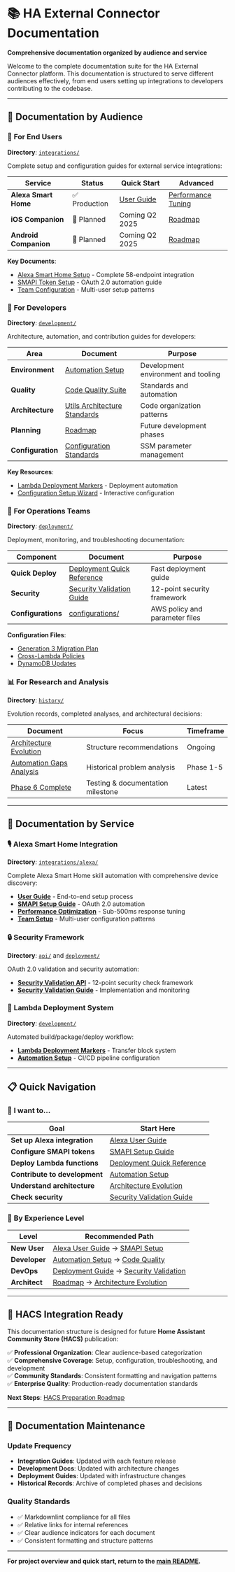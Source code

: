 # 📚 HA External Connector Documentation

**Comprehensive documentation organized by audience and service**

Welcome to the complete documentation suite for the HA External Connector platform. This documentation is structured to serve different audiences effectively, from end users setting up integrations to developers contributing to the codebase.

---

## 🎯 Documentation by Audience

### 👥 **For End Users**
**Directory**: [`integrations/`](integrations/)

Complete setup and configuration guides for external service integrations:

| Service | Status | Quick Start | Advanced |
|---------|--------|-------------|----------|
| **Alexa Smart Home** | ✅ Production | [User Guide](integrations/alexa/USER_GUIDE.md) | [Performance Tuning](integrations/alexa/PERFORMANCE_OPTIMIZATION.md) |
| **iOS Companion** | 🔄 Planned | Coming Q2 2025 | [Roadmap](development/ROADMAP.md) |
| **Android Companion** | 🔄 Planned | Coming Q2 2025 | [Roadmap](development/ROADMAP.md) |

**Key Documents**:
- [Alexa Smart Home Setup](integrations/alexa/USER_GUIDE.md) - Complete 58-endpoint integration
- [SMAPI Token Setup](integrations/alexa/SMAPI_SETUP_GUIDE.md) - OAuth 2.0 automation guide
- [Team Configuration](integrations/alexa/TEAM_SETUP.md) - Multi-user setup patterns

### 🔧 **For Developers**
**Directory**: [`development/`](development/)

Architecture, automation, and contribution guides for developers:

| Area | Document | Purpose |
|------|----------|---------|
| **Environment** | [Automation Setup](development/AUTOMATION_SETUP.md) | Development environment and tooling |
| **Quality** | [Code Quality Suite](development/CODE_QUALITY_SUITE.md) | Standards and automation |
| **Architecture** | [Utils Architecture Standards](development/UTILS_ARCHITECTURE_STANDARDS.md) | Code organization patterns |
| **Planning** | [Roadmap](development/ROADMAP.md) | Future development phases |
| **Configuration** | [Configuration Standards](development/CONFIGURATION_STANDARDIZATION_PLAN.md) | SSM parameter management |

**Key Resources**:
- [Lambda Deployment Markers](development/LAMBDA_DEPLOYMENT_MARKERS.md) - Deployment automation
- [Configuration Setup Wizard](development/CONFIGURATION_SETUP_WIZARD_SPEC.md) - Interactive configuration

### 🚀 **For Operations Teams**
**Directory**: [`deployment/`](deployment/)

Deployment, monitoring, and troubleshooting documentation:

| Component | Document | Purpose |
|-----------|----------|---------|
| **Quick Deploy** | [Deployment Quick Reference](deployment/DEPLOYMENT_QUICK_REFERENCE.md) | Fast deployment guide |
| **Security** | [Security Validation Guide](deployment/security_validation_guide.md) | 12-point security framework |
| **Configurations** | [configurations/](deployment/configurations/) | AWS policy and parameter files |

**Configuration Files**:
- [Generation 3 Migration Plan](deployment/configurations/configuration-gen3-migration-plan.json)
- [Cross-Lambda Policies](deployment/configurations/configuration-manager-cross-lambda-policy.json)
- [DynamoDB Updates](deployment/configurations/dynamodb-policy-update.json)

### 📊 **For Research and Analysis**
**Directory**: [`history/`](history/)

Evolution records, completed analyses, and architectural decisions:

| Document | Focus | Timeframe |
|----------|-------|-----------|
| [Architecture Evolution](history/ARCHITECTURE_EVOLUTION.md) | Structure recommendations | Ongoing |
| [Automation Gaps Analysis](history/AUTOMATION_GAPS_ANALYSIS.md) | Historical problem analysis | Phase 1-5 |
| [Phase 6 Complete](history/PHASE_6_COMPLETE.md) | Testing & documentation milestone | Latest |

---

## 🔧 Documentation by Service

### 🎙️ **Alexa Smart Home Integration**
**Directory**: [`integrations/alexa/`](integrations/alexa/)

Complete Alexa Smart Home skill automation with comprehensive device discovery:

- **[User Guide](integrations/alexa/USER_GUIDE.md)** - End-to-end setup process
- **[SMAPI Setup Guide](integrations/alexa/SMAPI_SETUP_GUIDE.md)** - OAuth 2.0 automation 
- **[Performance Optimization](integrations/alexa/PERFORMANCE_OPTIMIZATION.md)** - Sub-500ms response tuning
- **[Team Setup](integrations/alexa/TEAM_SETUP.md)** - Multi-user configuration patterns

### 🔒 **Security Framework**
**Directory**: [`api/`](api/) and [`deployment/`](deployment/)

OAuth 2.0 validation and security automation:

- **[Security Validation API](api/security_validation_api.md)** - 12-point security check framework
- **[Security Validation Guide](deployment/security_validation_guide.md)** - Implementation and monitoring

### 🚀 **Lambda Deployment System**
**Directory**: [`development/`](development/)

Automated build/package/deploy workflow:

- **[Lambda Deployment Markers](development/LAMBDA_DEPLOYMENT_MARKERS.md)** - Transfer block system
- **[Automation Setup](development/AUTOMATION_SETUP.md)** - CI/CD pipeline configuration

---

## 📋 Quick Navigation

### 🚀 **I want to...**

| Goal | Start Here |
|------|------------|
| **Set up Alexa integration** | [Alexa User Guide](integrations/alexa/USER_GUIDE.md) |
| **Configure SMAPI tokens** | [SMAPI Setup Guide](integrations/alexa/SMAPI_SETUP_GUIDE.md) |
| **Deploy Lambda functions** | [Deployment Quick Reference](deployment/DEPLOYMENT_QUICK_REFERENCE.md) |
| **Contribute to development** | [Automation Setup](development/AUTOMATION_SETUP.md) |
| **Understand architecture** | [Architecture Evolution](history/ARCHITECTURE_EVOLUTION.md) |
| **Check security** | [Security Validation Guide](deployment/security_validation_guide.md) |

### 🎯 **By Experience Level**

| Level | Recommended Path |
|-------|-----------------|
| **New User** | [Alexa User Guide](integrations/alexa/USER_GUIDE.md) → [SMAPI Setup](integrations/alexa/SMAPI_SETUP_GUIDE.md) |
| **Developer** | [Automation Setup](development/AUTOMATION_SETUP.md) → [Code Quality](development/CODE_QUALITY_SUITE.md) |
| **DevOps** | [Deployment Guide](deployment/DEPLOYMENT_QUICK_REFERENCE.md) → [Security Validation](deployment/security_validation_guide.md) |
| **Architect** | [Roadmap](development/ROADMAP.md) → [Architecture Evolution](history/ARCHITECTURE_EVOLUTION.md) |

---

## 🌟 HACS Integration Ready

This documentation structure is designed for future **Home Assistant Community Store (HACS)** publication:

✅ **Professional Organization**: Clear audience-based categorization  
✅ **Comprehensive Coverage**: Setup, configuration, troubleshooting, and development  
✅ **Community Standards**: Consistent formatting and navigation patterns  
✅ **Enterprise Quality**: Production-ready documentation standards  

**Next Steps**: [HACS Preparation Roadmap](development/ROADMAP.md#hacs-integration-detailed-implementation-plan)

---

## 🔄 Documentation Maintenance

### **Update Frequency**
- **Integration Guides**: Updated with each feature release
- **Development Docs**: Updated with architecture changes  
- **Deployment Guides**: Updated with infrastructure changes
- **Historical Records**: Archive of completed phases and decisions

### **Quality Standards**
- ✅ Markdownlint compliance for all files
- ✅ Relative links for internal references
- ✅ Clear audience indicators for each document
- ✅ Consistent formatting and structure patterns

---

**For project overview and quick start, return to the [main README](../README.md).**